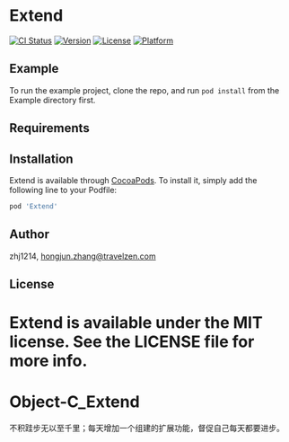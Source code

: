 # Extend

[![CI Status](https://img.shields.io/travis/zhj1214/Extend.svg?style=flat)](https://travis-ci.org/zhj1214/Extend)
[![Version](https://img.shields.io/cocoapods/v/Extend.svg?style=flat)](https://cocoapods.org/pods/Extend)
[![License](https://img.shields.io/cocoapods/l/Extend.svg?style=flat)](https://cocoapods.org/pods/Extend)
[![Platform](https://img.shields.io/cocoapods/p/Extend.svg?style=flat)](https://cocoapods.org/pods/Extend)

## Example

To run the example project, clone the repo, and run `pod install` from the Example directory first.

## Requirements

## Installation

Extend is available through [CocoaPods](https://cocoapods.org). To install
it, simply add the following line to your Podfile:

```ruby
pod 'Extend'
```

## Author

zhj1214, hongjun.zhang@travelzen.com

## License

Extend is available under the MIT license. See the LICENSE file for more info.
=======
# Object-C_Extend
不积跬步无以至千里；每天增加一个组建的扩展功能，督促自己每天都要进步。

